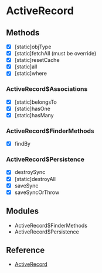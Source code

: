 # ActiveRecord

## Methods

- [x] [static]objType
- [x] [static]fetchAll (must be override)
- [x] [static]resetCache
- [x] [static]all
- [x] [static]where

### ActiveRecord$Associations

- [x] [static]belongsTo
- [x] [static]hasOne
- [x] [static]hasMany

### ActiveRecord$FinderMethods

- [x] findBy

### ActiveRecord$Persistence

- [x] destroySync
- [x] [static]destroyAll
- [x] saveSync
- [x] saveSyncOrThrow

## Modules

- ActiveRecord$FinderMethods
- ActiveRecord$Persistence

## Reference

- [ActiveRecord](https://api.rubyonrails.org/classes/ActiveRecord.html)
